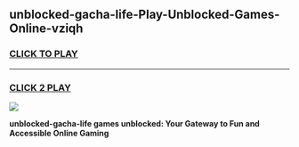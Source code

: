 
## unblocked-gacha-life-Play-Unblocked-Games-Online-vziqh
<h3>
<a href="https://premium76.site?title=unblocked-gacha-life&ref=25A">CLICK TO PLAY</a></h3>
<hr>

<h3>
<a href="https://premium76.site?title=unblocked-gacha-life&ref=25A">CLICK 2 PLAY</a>
  
</h3>

<a href="https://premium76.site?title=unblocked-gacha-life&ref=25A"><img src="https://clearcache.store/games.png"></a>


**unblocked-gacha-life games unblocked: Your Gateway to Fun and Accessible Online Gaming**
